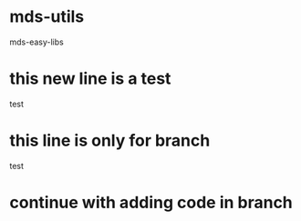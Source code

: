 # mds-utils
mds-easy-libs

# this new line is a test
test

# this line is only for branch
test

# continue with adding code in branch